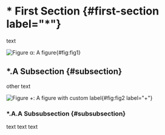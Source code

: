 # \* First Section {#first-section label="*"}

text

![Figure α: A figure](image.png){#fig:fig1}

## \*.A Subsection {#subsection}

other text

![Figure +: A figure with custom label](image.png){#fig:fig2 label="+"}

### \*.A.A Subsubsection {#subsubsection}

text text text
